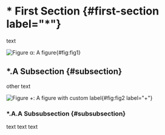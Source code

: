 # \* First Section {#first-section label="*"}

text

![Figure α: A figure](image.png){#fig:fig1}

## \*.A Subsection {#subsection}

other text

![Figure +: A figure with custom label](image.png){#fig:fig2 label="+"}

### \*.A.A Subsubsection {#subsubsection}

text text text
